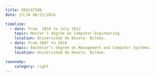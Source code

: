 ```yaml
---
title: EDUCATION
date: 13:34 06/21/2014 

timeline:
  - date: From  2010 to July 2012
    topic: Master’s degree on Computer Engineering.
    location: Universidad de Deusto. Bilbao.
  - date: From 2007 to 2010
    topic: Bachelor’s degree on Management and Computer Systems.
    location: Universidad de Deusto. Bilbao.

taxonomy:
    category: right
---
```

